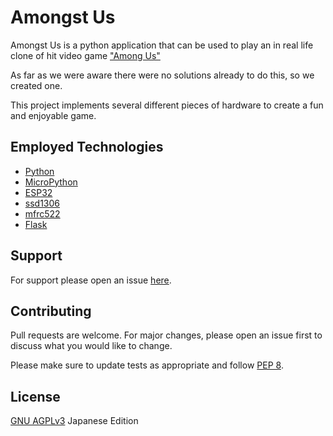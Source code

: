 # Amongst Us

Amongst Us is a python application that can be used to play an in real life clone of hit video game ["Among Us"](https://www.innersloth.com/games/among-us/)

As far as we were aware there were no solutions already to do this, so we created one.

This project implements several different pieces of hardware to create a fun and enjoyable game.

## Employed Technologies

- [Python](https://www.python.org/)
- [MicroPython](https://micropython.org/)
- [ESP32](https://docs.micropython.org/en/latest/esp32/quickref.html)
- [ssd1306](https://docs.micropython.org/en/latest/esp8266/tutorial/ssd1306.html)
- [mfrc522](https://github.com/wendlers/micropython-mfrc522)
- [Flask](https://flask.palletsprojects.com/en/2.0.x/)

## Support

For support please open an issue [here](https://github.com/City-College-Norwich/Digi-Yr2-Project-AmongUs/issues/new).

## Contributing

Pull requests are welcome. For major changes, please open an issue first to discuss what you would like to change.

Please make sure to update tests as appropriate and follow [PEP 8](https://www.python.org/dev/peps/pep-0008/).

## License

[GNU AGPLv3](https://choosealicense.com/licenses/agpl-3.0/) Japanese Edition 

